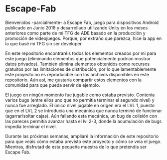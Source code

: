 # Escape-Fab

Bienvenidos -parcialmente- a Escape Fab, juego para dispositivos Android publicado en Junio 2018 y desarrollado utilizando Unity en los meses anteriores como parte de mi TFG de ADE basado en la producción y promoción de videojuegos. Porque, por extraño que parezca, hice la app en la que basé mi TFG sin ser developer.

En este repositorio encontraréis todos los elementos creados por mi para este juego (eliminando elementos que potencialmente podrían mostrar datos privados). Tambien elimina elementos obtenidos como recursos gratuitos por las limitaciones de distribución, por lo que lamentablemente este proyecto no es reproducible con los archivos disponibles en este repositorio. Aún así, me gustaría compartir estos elementos con la comunidad para que pueda servir de ejemplo.

El juego en ningún momento fue jugable como estaba previsto. Contenía varios bugs (entre ellos uno que no permitia terminar el segundo nivel) y nunca fue arreglado. El único nivel jugable en origen era el LVL 1, puesto que en el LVL 2 se introducía una mecánica que nunca terminó de funcionar (agarrar/soltar cajas). Aún fallando esta mecánica, un bug de colisión con las pareces permitía avanzar hasta el lvl 2-3, donde la acumulación de bugs impedía terminar el nivel.

Durante las próximas semanas, ampliaré la información de este repositorio para que veáis cómo estaba previsto este proyecto y cómo se veía el juego. Mientras, disfrutad de esta pequeña muestra de lo que pretendía ser Escape Fab.
